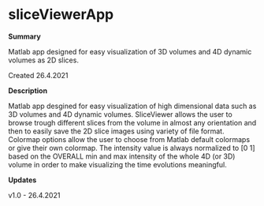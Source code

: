 # sliceViewerApp
**Summary**

Matlab app designed for easy visualization of 3D volumes and 4D dynamic volumes as 2D slices.

Created 26.4.2021

**Description**

Matlab app desgined for easy visualization of high dimensional data such as 3D volumes and 4D dynamic volumes.
SliceViewer allows the user to browse trough different slices from the volume in almost any orientation and then to easily save the 2D slice images using variety of file format.
Colormap options allow the user to choose from Matlab default colormaps or give their own colormap. The intensity value is always normalized to [0 1] based on the OVERALL min and max intensity of the whole 4D (or 3D) volume in order to make visualizing the time evolutions meaningful.

**Updates**

v1.0 - 26.4.2021
